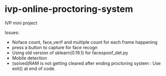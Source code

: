 # ivp-online-proctoring-system
IVP mini project

Issues:
- Noface count, face_verif and multiple count for each frame happening
- press a button to capture for face recogn
- Using old version of sklearn(0.19.1) for facespoof_det.py
- Mobile detection
- (solved)RAM is not getting cleared after ending proctoring system : Use exit() at end of code.
